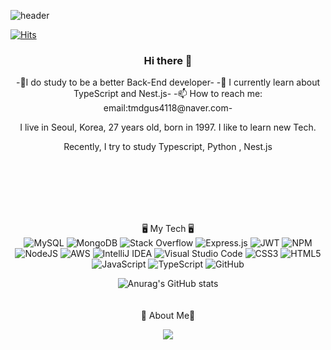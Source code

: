   ![header](https://capsule-render.vercel.app/api?type=shark&color=auto&height=250&section=header&text=SeungHyun's%20GitHub&fontSize=70&animation=scaleIn)

[![Hits](https://hits.seeyoufarm.com/api/count/incr/badge.svg?url=https%3A%2F%2Fgithub.com%2Ftmdgus4118&count_bg=%2379C83D&title_bg=%23514949&icon=apple.svg&icon_color=%23E7E7E7&title=hits&edge_flat=false)](https://hits.seeyoufarm.com)
<div align='center'>

### Hi there 👋

-🔭I do study to be a better Back-End developer-
-🌱 I currently learn about TypeScript and Nest.js-
-📫 How to reach me: email:tmdgus4118@naver.com-

I live in Seoul, Korea,  27 years old, born in 1997. I like to learn new Tech.

Recently, I try to study Typescript, Python , Nest.js

  <br>
    <br>
    <br>
    <br>
    <br>
  
  
  🖥 My Tech 🖥
  <br>
  ![MySQL](https://img.shields.io/badge/mysql-%2300f.svg?style=for-the-badge&logo=mysql&logoColor=white)
  ![MongoDB](https://img.shields.io/badge/MongoDB-%234ea94b.svg?style=for-the-badge&logo=mongodb&logoColor=white)
  ![Stack Overflow](https://img.shields.io/badge/-Stackoverflow-FE7A16?style=for-the-badge&logo=stack-overflow&logoColor=white)
  ![Express.js](https://img.shields.io/badge/express.js-%23404d59.svg?style=for-the-badge&logo=express&logoColor=%2361DAFB)
  ![JWT](https://img.shields.io/badge/JWT-black?style=for-the-badge&logo=JSON%20web%20tokens)
  ![NPM](https://img.shields.io/badge/NPM-%23000000.svg?style=for-the-badge&logo=npm&logoColor=white)
  ![NodeJS](https://img.shields.io/badge/node.js-6DA55F?style=for-the-badge&logo=node.js&logoColor=white)
  ![AWS](https://img.shields.io/badge/AWS-%23FF9900.svg?style=for-the-badge&logo=amazon-aws&logoColor=white)
  ![IntelliJ IDEA](https://img.shields.io/badge/IntelliJIDEA-000000.svg?style=for-the-badge&logo=intellij-idea&logoColor=white)
  ![Visual Studio Code](https://img.shields.io/badge/Visual%20Studio%20Code-0078d7.svg?style=for-the-badge&logo=visual-studio-code&logoColor=white)
  ![CSS3](https://img.shields.io/badge/css3-%231572B6.svg?style=for-the-badge&logo=css3&logoColor=white)
  ![HTML5](https://img.shields.io/badge/html5-%23E34F26.svg?style=for-the-badge&logo=html5&logoColor=white)
  ![JavaScript](https://img.shields.io/badge/javascript-%23323330.svg?style=for-the-badge&logo=javascript&logoColor=%23F7DF1E)
  ![TypeScript](https://img.shields.io/badge/typescript-%23007ACC.svg?style=for-the-badge&logo=typescript&logoColor=white)
  ![GitHub](https://img.shields.io/badge/github-%23121011.svg?style=for-the-badge&logo=github&logoColor=white)





![Anurag's GitHub stats](https://github-readme-stats.vercel.app/api?username=tmdgus4118&show_icons=true&theme=radical) <br>
  <br>
  <br>
🐙   About Me🐙 
  
<a href="https://velog.io/@tmdgus4118"><img src="https://img.shields.io/badge/velog-1DBF73?style=flat-square&logo=Vimeo&logoColor=white"/></a>
</div>


